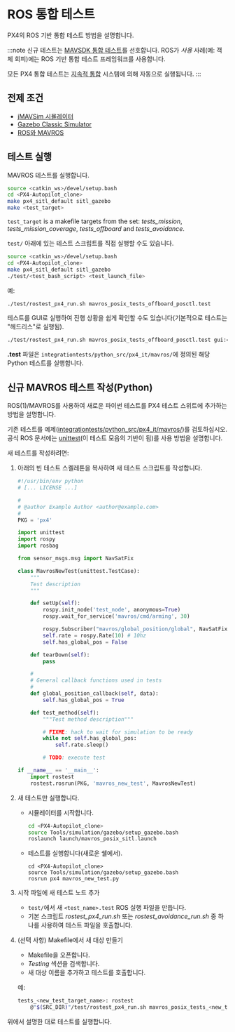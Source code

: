 # ROS 통합 테스트

PX4의 ROS 기반 통합 테스트 방법을 설명합니다.

:::note
신규 테스트는 [MAVSDK 통합 테스트](../test_and_ci/integration_testing_mavsdk.md)를 선호합니다. ROS가 *사용* 사례(예: 객체 회피)에는 ROS 기반 통합 테스트 프레임워크를 사용합니다.

모든 PX4 통합 테스트는 [지속적 통합](../test_and_ci/continous_integration.md) 시스템에 의해 자동으로 실행됩니다.
:::

## 전제 조건

* [jMAVSim 시뮬레이터](../simulation/jmavsim.md)
* [Gazebo Classic Simulator](../sim_gazebo_classic/README.md)
* [ROS와 MAVROS](../simulation/ros_interface.md)

## 테스트 실행

MAVROS 테스트를 실행합니다.

```sh
source <catkin_ws>/devel/setup.bash
cd <PX4-Autopilot_clone>
make px4_sitl_default sitl_gazebo
make <test_target>
```

`test_target` is a makefile targets from the set: *tests_mission*, *tests_mission_coverage*, *tests_offboard* and *tests_avoidance*.

`test/` 아래에 있는 테스트 스크립트를 직접 실행할 수도 있습니다.
```sh
source <catkin_ws>/devel/setup.bash
cd <PX4-Autopilot_clone>
make px4_sitl_default sitl_gazebo
./test/<test_bash_script> <test_launch_file>
```

예:
```sh
./test/rostest_px4_run.sh mavros_posix_tests_offboard_posctl.test
```

테스트를 GUI로 실행하여 진행 상황을 쉽게 확인할 수도 있습니다(기본적으로 테스트는 "헤드리스"로 실행됨).

```sh
./test/rostest_px4_run.sh mavros_posix_tests_offboard_posctl.test gui:=true headless:=false
```

**.test** 파일은 `integrationtests/python_src/px4_it/mavros/`에 정의된 해당 Python 테스트를 실행합니다.


## 신규 MAVROS 테스트 작성(Python)

ROS(1)/MAVROS를 사용하여 새로운 파이썬 테스트를 PX4 테스트 스위트에 추가하는 방법을 설명합니다.

기존 테스트를 예제([integrationtests/python_src/px4_it/mavros/](https://github.com/PX4/PX4-Autopilot/tree/master/integrationtests/python_src/px4_it/mavros))를 검토하십시오. 공식 ROS 문서에는 [unittest](http://wiki.ros.org/unittest)(이 테스트 모음의 기반이 됨)를 사용 방법을 설명합니다.

새 테스트를 작성하려면:

1. 아래의 빈 테스트 스켈레톤을 복사하여 새 테스트 스크립트를 작성합니다.
    ```python
    #!/usr/bin/env python
    # [... LICENSE ...]

    #
    # @author Example Author <author@example.com>
    #
    PKG = 'px4'

    import unittest
    import rospy
    import rosbag

    from sensor_msgs.msg import NavSatFix

    class MavrosNewTest(unittest.TestCase):
        """
        Test description
        """

        def setUp(self):
            rospy.init_node('test_node', anonymous=True)
            rospy.wait_for_service('mavros/cmd/arming', 30)

            rospy.Subscriber("mavros/global_position/global", NavSatFix, self.global_position_callback)
            self.rate = rospy.Rate(10) # 10hz
            self.has_global_pos = False

        def tearDown(self):
            pass

        #
        # General callback functions used in tests
        #
        def global_position_callback(self, data):
            self.has_global_pos = True

        def test_method(self):
            """Test method description"""

            # FIXME: hack to wait for simulation to be ready
            while not self.has_global_pos:
                self.rate.sleep()

            # TODO: execute test

    if __name__ == '__main__':
        import rostest
        rostest.rosrun(PKG, 'mavros_new_test', MavrosNewTest)
    ```

1. 새 테스트만 실행합니다.
   - 시뮬레이터를 시작합니다.
        ```sh
        cd <PX4-Autopilot_clone>
        source Tools/simulation/gazebo/setup_gazebo.bash
        roslaunch launch/mavros_posix_sitl.launch
        ```
    - 테스트를 실행합니다(새로운 쉘에서).
        ```
        cd <PX4-Autopilot_clone>
        source Tools/simulation/gazebo/setup_gazebo.bash
        rosrun px4 mavros_new_test.py
        ```

1. 시작 파일에 새 테스트 노드 추가

   - `test/`에서 새 `<test_name>.test` ROS 실행 파일을 만듭니다.
   - 기본 스크립트 *rostest_px4_run.sh* 또는 *rostest_avoidance_run.sh* 중 하나를 사용하여 테스트 파일을 호출합니다.

1. (선택 사항) Makefile에서 새 대상 만들기
   - Makefile을 오픈합니다.
   - *Testing* 섹션을 검색합니다.
   - 새 대상 이름을 추가하고 테스트를 호출합니다.

   예:
    ```sh
    tests_<new_test_target_name>: rostest
        @"$(SRC_DIR)"/test/rostest_px4_run.sh mavros_posix_tests_<new_test>.test
    ```

위에서 설명한 대로 테스트를 실행합니다.
